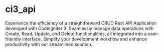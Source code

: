 # ci3_api
 Experience the efficiency of a straightforward CRUD Rest API Application developed with CodeIgniter 3. Seamlessly manage data operations with Create, Read, Update, and Delete functionalities, all integrated into a user-friendly interface. Simplify your development workflow and enhance productivity with our streamlined solution.
